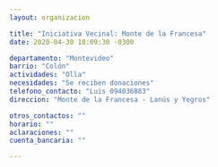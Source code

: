 ```yaml
---
layout: organizacion

title: "Iniciativa Vecinal: Monte de la Francesa"
date: 2020-04-30 18:09:30 -0300

departamento: "Montevideo"
barrio: "Colón"
actividades: "Olla"
necesidades: "Se reciben donaciones"
telefono_contacto: "Luis 094036883"
direccion: "Monte de la Francesa - Lanús y Yegros"

otros_contactos: ""
horario: ""
aclaraciones: ""
cuenta_bancaria: ""

---
```

